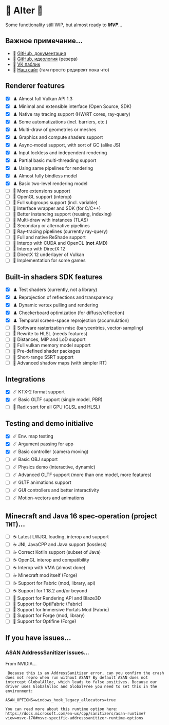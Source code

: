 # 🌋 Alter 🌋

Some functionality still WIP, but almost ready to ***MVP***…

## Важное примечание…

  - 👑 [GitHub, документация](https://github.com/helixd2s/about)
  - 🥀 [GitHub, идеология](https://github.com/helixd2s/core) (резерв)
  - 🥀 [VK паблик](https://vk.com/helixd2s)
  - 🥀 [Наш сайт](http://about.helixd2s.su/) (там просто редирект пока что)

## Renderer features

  - [x] ♟️ Almost full Vulkan API 1.3
  - [x] ♟️ Minimal and extensible interface (Open Source, SDK)
  - [x] ♟️ Native ray tracing support (HW/RT cores, ray-query)
  - [x] ♟️ Some automatizations (incl. barriers, etc.)
  - [x] ♟️ Multi-draw of geometries or meshes
  - [x] ♟️ Graphics and compute shaders support
  - [x] ♟️ Async-model support, with sort of GC (alike JS)
  - [x] ♟️ Input lockless and independent rendering
  - [x] ♟️ Partial basic multi-threading support
  - [x] ♟️ Using same pipelines for rendering
  - [x] ♟️ Almost fully bindless model
  - [x] ♟️ Basic two-level rendering model
  - [ ] 🧩 More extensions support
  - [ ] 🧩️ OpenGL support (interop)
  - [ ] 🧩 Full subgroups support (incl. variable)
  - [ ] 🧩 Interface wrapper and SDK (for C/C++)
  - [ ] 🧩 Better instancing support (reusing, indexing)
  - [ ] 🧩️ Multi-draw with instances (TLAS)
  - [ ] 🧩 Secondary or alternative pipelines
  - [ ] 🧩 Ray-tracing pipelines (currently ray-query)
  - [ ] 👑 Full and native ReShade support
  - [ ] 👑 Interop with CUDA and OpenCL (**not** AMD)
  - [ ] 👑 Interop with DirectX 12
  - [ ] 👑 DirectX 12 underlayer of Vulkan
  - [ ] 👑️ Implementation for some games

## Built-in shaders SDK features

  - [x] ♟️ Test shaders (currently, not a library)
  - [x] ♟️ Reprojection of reflections and transparency
  - [x] ♟️ Dynamic vertex pulling and rendering
  - [x] ♟️ Checkerboard optimization (for diffuse/reflection)
  - [x] ♟️ Temporal screen-space reprojection (accumulation)
  - [ ] 🧩 Software rasterization misc (barycentrics, vector-sampling)
  - [ ] 🧩 Rewrite to HLSL (needs features)
  - [ ] 🧩 Distances, MIP and LoD support
  - [ ] 🧩 Full vulkan memory model support
  - [ ] 🧩️ Pre-defined shader packages
  - [ ] 🧩 Short-range SSRT support
  - [ ] 🧩 Advanced shadow maps (with simpler RT)

## Integrations

  - [x] ☄️ KTX-2 format support
  - [x] ☄️ Basic GLTF support (single model, PBR)
  - [ ] 👑 Radix sort for all GPU (GLSL and HLSL)

## Testing and demo initialive 

  - [x] ☄️ Env. map testing
  - [x] ☄️ Argument passing for app
  - [x] ☄️ Basic controller (camera moving)
  - [ ] ☄️ Basic OBJ support
  - [ ] ☄️ Physics demo (interactive, dynamic)
  - [ ] ☄️ Advanced GLTF support (more than one model, more features)
  - [ ] ☄️ GLTF animations support
  - [ ] ☄️ GUI controllers and better interactivity
  - [ ] ☄️ Motion-vectors and animations
  
## Minecraft and Java 16 spec-operation (project `TNT`)…

  - [ ] ☕ Latest LWJGL loading, interop and support
  - [ ] ☕ JNI, JavaCPP and Java support (lossless)
  - [ ] ☕ Correct Kotlin support (subset of Java)
  - [ ] ☕ OpenGL interop and compatibility
  - [ ] ☕ Interop with VMA (almost done)
  - [ ] ☕ Minecraft mod itself (Forge)
  - [ ] ☕ Support for Fabric (mod, library, api)
  - [ ] ☕ Support for 1.18.2 and/or beyond
  - [ ] 👑 Support for Rendering API and Blaze3D
  - [ ] 👑 Support for OptiFabric (Fabric)
  - [ ] 👑 Support for Immersive Portals Mod (Fabric)
  - [ ] 👑 Support for Forge (mod, library)
  - [ ] 👑 Support for Optifine (Forge)

## If you have issues…

### ASAN AddressSanitizer issues…

  From NVIDIA…

  ```
   Because this is an AddressSanitizer error, can you confirm the crash does not repro when run without ASAN? By default ASAN does not intercept GlobalAlloc, which leads to false positives. Because our driver uses GlobalAlloc and GlobalFree you need to set this in the environment:

  ASAN_OPTIONS=windows_hook_legacy_allocators=true

  You can read more about this runtime option here: https://docs.microsoft.com/en-us/cpp/sanitizers/asan-runtime?view=msvc-170#msvc-specific-addresssanitizer-runtime-options
  ```
